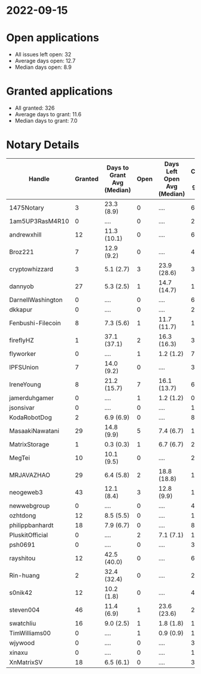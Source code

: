 2022-09-15
==========

# Open applications

- All issues left open: 32
- Average days open: 12.7
- Median days open: 8.9

# Granted applications

- All granted: 326
- Average days to grant: 11.6
- Median days to grant: 7.0

# Notary Details

| Handle            |   Granted | Days to Grant Avg (Median)   |   Open | Days Left Open Avg (Median)   |   Closed (no grant) |
|-------------------|-----------|------------------------------|--------|-------------------------------|---------------------|
| 1475Notary        |         3 | 23.3  (8.9)                  |      0 | ....                          |                   6 |
| 1am5UP3RasM4R10   |         0 | ....                         |      0 | ....                          |                   2 |
| andrewxhill       |        12 | 11.3  (10.1)                 |      0 | ....                          |                  69 |
| Broz221           |         7 | 12.9  (9.2)                  |      0 | ....                          |                  41 |
| cryptowhizzard    |         3 | 5.1  (2.7)                   |      3 | 23.9  (28.6)                  |                  31 |
| dannyob           |        27 | 5.3  (2.5)                   |      1 | 14.7  (14.7)                  |                 135 |
| DarnellWashington |         0 | ....                         |      0 | ....                          |                   6 |
| dkkapur           |         0 | ....                         |      0 | ....                          |                   2 |
| Fenbushi-Filecoin |         8 | 7.3  (5.6)                   |      1 | 11.7  (11.7)                  |                 103 |
| fireflyHZ         |         1 | 37.1  (37.1)                 |      2 | 16.3  (16.3)                  |                   3 |
| flyworker         |         0 | ....                         |      1 | 1.2  (1.2)                    |                   7 |
| IPFSUnion         |         7 | 14.0  (9.2)                  |      0 | ....                          |                  33 |
| IreneYoung        |         8 | 21.2  (15.7)                 |      7 | 16.1  (13.7)                  |                  61 |
| jamerduhgamer     |         0 | ....                         |      1 | 1.2  (1.2)                    |                   0 |
| jsonsivar         |         0 | ....                         |      0 | ....                          |                  13 |
| KodaRobotDog      |         2 | 6.9  (6.9)                   |      0 | ....                          |                   8 |
| MasaakiNawatani   |        29 | 14.8  (9.9)                  |      5 | 7.4  (6.7)                    |                 121 |
| MatrixStorage     |         1 | 0.3  (0.3)                   |      1 | 6.7  (6.7)                    |                   2 |
| MegTei            |        10 | 10.1  (9.5)                  |      0 | ....                          |                  28 |
| MRJAVAZHAO        |        29 | 6.4  (5.8)                   |      2 | 18.8  (18.8)                  |                 124 |
| neogeweb3         |        43 | 12.1  (8.4)                  |      3 | 12.8  (9.9)                   |                 163 |
| newwebgroup       |         0 | ....                         |      0 | ....                          |                   4 |
| ozhtdong          |        12 | 8.5  (5.5)                   |      0 | ....                          |                 110 |
| philippbanhardt   |        18 | 7.9  (6.7)                   |      0 | ....                          |                  81 |
| PluskitOfficial   |         0 | ....                         |      2 | 7.1  (7.1)                    |                   1 |
| psh0691           |         0 | ....                         |      0 | ....                          |                   3 |
| rayshitou         |        12 | 42.5  (40.0)                 |      0 | ....                          |                  62 |
| Rin-huang         |         2 | 32.4  (32.4)                 |      0 | ....                          |                   2 |
| s0nik42           |        12 | 10.2  (1.8)                  |      0 | ....                          |                  46 |
| steven004         |        46 | 11.4  (6.9)                  |      1 | 23.6  (23.6)                  |                 204 |
| swatchliu         |        16 | 9.0  (2.5)                   |      1 | 1.8  (1.8)                    |                 116 |
| TimWilliams00     |         0 | ....                         |      1 | 0.9  (0.9)                    |                  13 |
| wjywood           |         0 | ....                         |      0 | ....                          |                  39 |
| xinaxu            |         0 | ....                         |      0 | ....                          |                   1 |
| XnMatrixSV        |        18 | 6.5  (6.1)                   |      0 | ....                          |                  38 |